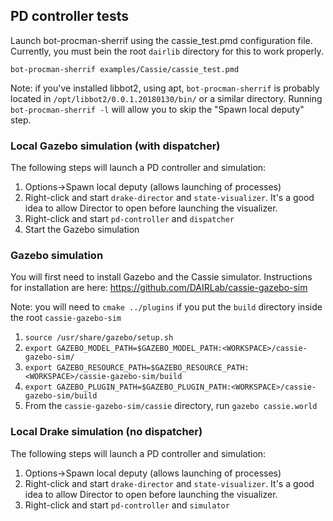 ## PD controller tests
Launch bot-procman-sherrif using the cassie_test.pmd configuration file.
Currently, you must bein the root `dairlib` directory for this to work properly.
```
bot-procman-sherrif examples/Cassie/cassie_test.pmd
```
Note: if you've installed libbot2, using apt, `bot-procman-sherrif` is probably located in `/opt/libbot2/0.0.1.20180130/bin/` or a similar directory.
Running `bot-procman-sherrif -l` will allow you to skip the "Spawn local deputy" step.

### Local Gazebo simulation (with dispatcher)
The following steps will launch a PD controller and simulation:
1. Options->Spawn local deputy (allows launching of processes)
2. Right-click and start `drake-director` and `state-visualizer`. It's a good idea to allow Director to open before launching the visualizer.
3. Right-click and start `pd-controller` and `dispatcher`
4. Start the Gazebo simulation

### Gazebo simulation
You will first need to install Gazebo and the Cassie simulator. Instructions for installation are here: https://github.com/DAIRLab/cassie-gazebo-sim

Note: you will need to `cmake ../plugins` if you put the `build` directory inside the root `cassie-gazebo-sim`

1. `source /usr/share/gazebo/setup.sh` 
2. `export GAZEBO_MODEL_PATH=$GAZEBO_MODEL_PATH:<WORKSPACE>/cassie-gazebo-sim/`
3. `export GAZEBO_RESOURCE_PATH=$GAZEBO_RESOURCE_PATH:<WORKSPACE>/cassie-gazebo-sim/build`
4. `export GAZEBO_PLUGIN_PATH=$GAZEBO_PLUGIN_PATH:<WORKSPACE>/cassie-gazebo-sim/build`
5. From the `cassie-gazebo-sim/cassie` directory, run `gazebo cassie.world`

### Local Drake simulation (no dispatcher)
The following steps will launch a PD controller and simulation:
1. Options->Spawn local deputy (allows launching of processes)
2. Right-click and start `drake-director` and `state-visualizer`. It's a good idea to allow Director to open before launching the visualizer.
3. Right-click and start `pd-controller` and `simulator`